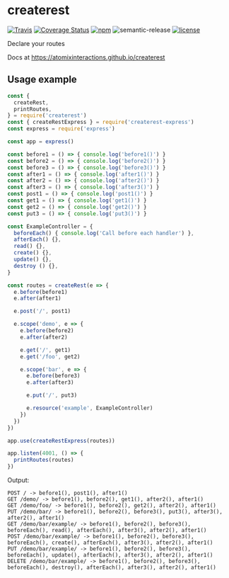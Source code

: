 # createrest

[![Travis](https://img.shields.io/travis/atomixinteractions/createrest.svg)](https://travis-ci.org/atomixinteractions/createrest)
[![Coverage Status](https://coveralls.io/repos/github/atomixinteractions/createrest/badge.svg?branch=master)](https://coveralls.io/github/atomixinteractions/createrest?branch=master)
[![npm](https://img.shields.io/npm/v/createrest.svg)](https://npmjs.com/createrest)
![semantic-release](https://img.shields.io/badge/%20%20%F0%9F%93%A6%F0%9F%9A%80-semantic--release-e10079.svg)
[![license](https://img.shields.io/github/license/atomixinteractions/createrest.svg)](https://github.com/atomixinteractions/createrest)


Declare your routes

Docs at https://atomixinteractions.github.io/createrest



## Usage example

```js
const {
  createRest,
  printRoutes,
} = require('createrest')
const { createRestExpress } = require('createrest-express')
const express = require('express')

const app = express()

const before1 = () => { console.log('before1()') }
const before2 = () => { console.log('before2()') }
const before3 = () => { console.log('before3()') }
const after1 = () => { console.log('after1()') }
const after2 = () => { console.log('after2()') }
const after3 = () => { console.log('after3()') }
const post1 = () => { console.log('post1()') }
const get1 = () => { console.log('get1()') }
const get2 = () => { console.log('get2()') }
const put3 = () => { console.log('put3()') }

const ExampleController = {
  beforeEach() { console.log('Call before each handler') },
  afterEach() {},
  read() {},
  create() {},
  update() {},
  destroy () {},
}

const routes = createRest(e => {
  e.before(before1)
  e.after(after1)

  e.post('/', post1)

  e.scope('demo', e => {
    e.before(before2)
    e.after(after2)

    e.get('/', get1)
    e.get('/foo', get2)

    e.scope('bar', e => {
      e.before(before3)
      e.after(after3)

      e.put('/', put3)

      e.resource('example', ExampleController)
    })
  })
})

app.use(createRestExpress(routes))

app.listen(4001, () => {
  printRoutes(routes)
})

```


Output:

```
POST / -> before1(), post1(), after1()
GET /demo/ -> before1(), before2(), get1(), after2(), after1()
GET /demo/foo/ -> before1(), before2(), get2(), after2(), after1()
PUT /demo/bar/ -> before1(), before2(), before3(), put3(), after3(), after2(), after1()
GET /demo/bar/example/ -> before1(), before2(), before3(), beforeEach(), read(), afterEach(), after3(), after2(), after1()
POST /demo/bar/example/ -> before1(), before2(), before3(), beforeEach(), create(), afterEach(), after3(), after2(), after1()
PUT /demo/bar/example/ -> before1(), before2(), before3(), beforeEach(), update(), afterEach(), after3(), after2(), after1()
DELETE /demo/bar/example/ -> before1(), before2(), before3(), beforeEach(), destroy(), afterEach(), after3(), after2(), after1()
```
